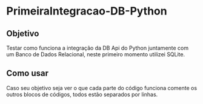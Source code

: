 # PrimeiraIntegracao-DB-Python

## Objetivo
  Testar como funciona a integração da DB Api do Python juntamente com um Banco de Dados Relacional, neste primeiro momento utilizei SQLite.

## Como usar
  Caso seu objetivo seja ver o que cada parte do código funciona comente os outros blocos de códigos, todos estão separados por linhas.
